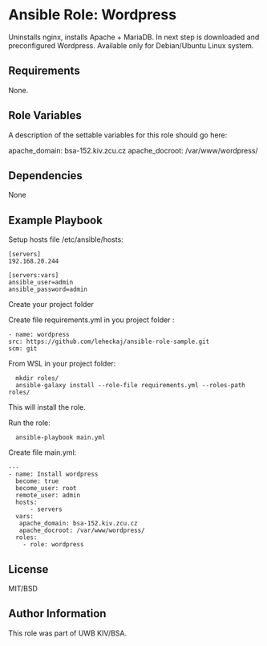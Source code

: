 Ansible Role: Wordpress
=========

Uninstalls nginx, installs Apache + MariaDB. In next step is downloaded and preconfigured Wordpress. Available only for Debian/Ubuntu Linux system.

Requirements
------------

None.

Role Variables
--------------

A description of the settable variables for this role should go here:

  apache_domain: bsa-152.kiv.zcu.cz
  apache_docroot: /var/www/wordpress/
  

Dependencies
------------

None

Example Playbook
----------------

Setup hosts file /etc/ansible/hosts:

    [servers]
    192.168.20.244

    [servers:vars]
    ansible_user=admin
    ansible_password=admin

Create your project folder

Create file requirements.yml in you project folder :
  
    - name: wordpress
    src: https://github.com/leheckaj/ansible-role-sample.git
    scm: git

From WSL in your project folder:

      mkdir roles/
      ansible-galaxy install --role-file requirements.yml --roles-path roles/


This will install the role.

Run the role:

      ansible-playbook main.yml
    


Create file main.yml:

    ---
    - name: Install wordpress
      become: true
      become_user: root
      remote_user: admin
      hosts: 
          - servers
      vars:
       apache_domain: bsa-152.kiv.zcu.cz
       apache_docroot: /var/www/wordpress/
      roles:
        - role: wordpress
      
      
License
-------

MIT/BSD

Author Information
------------------

This role was part of UWB KIV/BSA.
